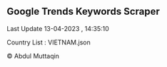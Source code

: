

## Google Trends Keywords Scraper 
 
Last Update 13-04-2023 , 14:35:10

Country List :
VIETNAM.json



© Abdul Muttaqin 
